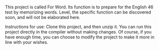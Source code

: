  This project is called For Word. Its function is to prepare for the English 46 test by memorizing words. Level, the specific function can be discovered soon, and will not be elaborated here.
  
  Instructions for use: Clone this project, and then unzip it. You can run this project directly in the compiler without making changes. Of course, if you have enough time, you can choose to modify the project to make it more in line with your wishes.
